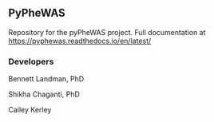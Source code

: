 ## PyPheWAS

Repository for the pyPheWAS project.
Full documentation at https://pyphewas.readthedocs.io/en/latest/

### Developers
Bennett Landman, PhD

Shikha Chaganti, PhD

Cailey Kerley
